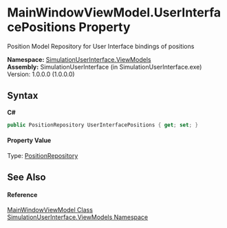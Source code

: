 # MainWindowViewModel.UserInterfacePositions Property 
 

Position Model Repository for User Interface bindings of positions

**Namespace:**&nbsp;<a href="924c2563-a6dd-f6eb-0b37-7b10c9c1ac24">SimulationUserInterface.ViewModels</a><br />**Assembly:**&nbsp;SimulationUserInterface (in SimulationUserInterface.exe) Version: 1.0.0.0 (1.0.0.0)

## Syntax

**C#**<br />
``` C#
public PositionRepository UserInterfacePositions { get; set; }
```


#### Property Value
Type: <a href="bd60b5cd-2ccb-ed4c-9f42-a30ca4d5e5fd">PositionRepository</a>

## See Also


#### Reference
<a href="dffbb7d6-49f3-0370-e2e1-e104e7728aed">MainWindowViewModel Class</a><br /><a href="924c2563-a6dd-f6eb-0b37-7b10c9c1ac24">SimulationUserInterface.ViewModels Namespace</a><br />